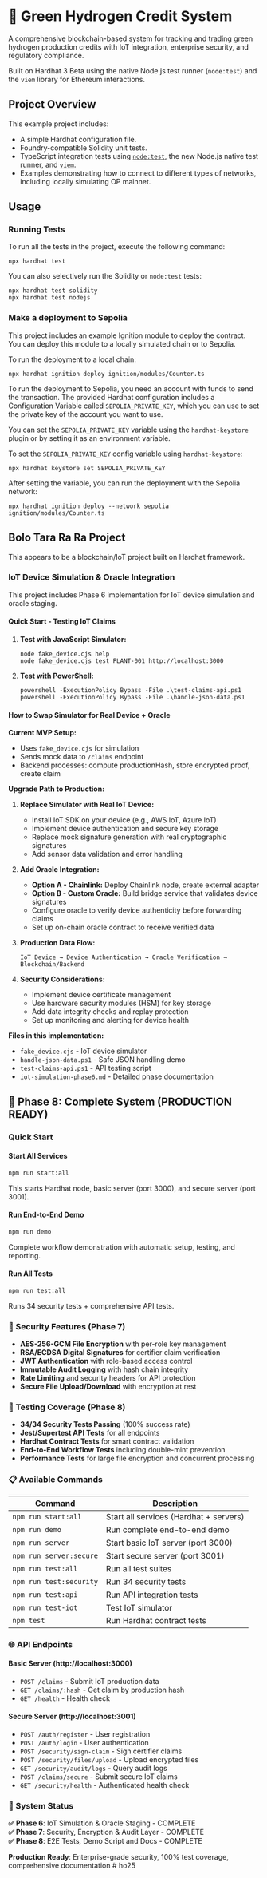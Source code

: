 # 🌱 Green Hydrogen Credit System

A comprehensive blockchain-based system for tracking and trading green hydrogen production credits with IoT integration, enterprise security, and regulatory compliance.

Built on Hardhat 3 Beta using the native Node.js test runner (`node:test`) and the `viem` library for Ethereum interactions.

## Project Overview

This example project includes:

- A simple Hardhat configuration file.
- Foundry-compatible Solidity unit tests.
- TypeScript integration tests using [`node:test`](nodejs.org/api/test.html), the new Node.js native test runner, and [`viem`](https://viem.sh/).
- Examples demonstrating how to connect to different types of networks, including locally simulating OP mainnet.

## Usage

### Running Tests

To run all the tests in the project, execute the following command:

```shell
npx hardhat test
```

You can also selectively run the Solidity or `node:test` tests:

```shell
npx hardhat test solidity
npx hardhat test nodejs
```

### Make a deployment to Sepolia

This project includes an example Ignition module to deploy the contract. You can deploy this module to a locally simulated chain or to Sepolia.

To run the deployment to a local chain:

```shell
npx hardhat ignition deploy ignition/modules/Counter.ts
```

To run the deployment to Sepolia, you need an account with funds to send the transaction. The provided Hardhat configuration includes a Configuration Variable called `SEPOLIA_PRIVATE_KEY`, which you can use to set the private key of the account you want to use.

You can set the `SEPOLIA_PRIVATE_KEY` variable using the `hardhat-keystore` plugin or by setting it as an environment variable.

To set the `SEPOLIA_PRIVATE_KEY` config variable using `hardhat-keystore`:

```shell
npx hardhat keystore set SEPOLIA_PRIVATE_KEY
```

After setting the variable, you can run the deployment with the Sepolia network:

```shell
npx hardhat ignition deploy --network sepolia ignition/modules/Counter.ts
```

## Bolo Tara Ra Ra Project

This appears to be a blockchain/IoT project built on Hardhat framework.

### IoT Device Simulation & Oracle Integration

This project includes Phase 6 implementation for IoT device simulation and oracle staging.

#### Quick Start - Testing IoT Claims

1. **Test with JavaScript Simulator:**

   ```shell
   node fake_device.cjs help
   node fake_device.cjs test PLANT-001 http://localhost:3000
   ```

2. **Test with PowerShell:**
   ```shell
   powershell -ExecutionPolicy Bypass -File .\test-claims-api.ps1
   powershell -ExecutionPolicy Bypass -File .\handle-json-data.ps1
   ```

#### How to Swap Simulator for Real Device + Oracle

**Current MVP Setup:**

- Uses `fake_device.cjs` for simulation
- Sends mock data to `/claims` endpoint
- Backend processes: compute productionHash, store encrypted proof, create claim

**Upgrade Path to Production:**

1. **Replace Simulator with Real IoT Device:**
   - Install IoT SDK on your device (e.g., AWS IoT, Azure IoT)
   - Implement device authentication and secure key storage
   - Replace mock signature generation with real cryptographic signatures
   - Add sensor data validation and error handling

2. **Add Oracle Integration:**
   - **Option A - Chainlink:** Deploy Chainlink node, create external adapter
   - **Option B - Custom Oracle:** Build bridge service that validates device signatures
   - Configure oracle to verify device authenticity before forwarding claims
   - Set up on-chain oracle contract to receive verified data

3. **Production Data Flow:**

   ```
   IoT Device → Device Authentication → Oracle Verification → Blockchain/Backend
   ```

4. **Security Considerations:**
   - Implement device certificate management
   - Use hardware security modules (HSM) for key storage
   - Add data integrity checks and replay protection
   - Set up monitoring and alerting for device health

**Files in this implementation:**

- `fake_device.cjs` - IoT device simulator
- `handle-json-data.ps1` - Safe JSON handling demo
- `test-claims-api.ps1` - API testing script
- `iot-simulation-phase6.md` - Detailed phase documentation

## 🚀 Phase 8: Complete System (PRODUCTION READY)

### Quick Start

#### Start All Services

```bash
npm run start:all
```

This starts Hardhat node, basic server (port 3000), and secure server (port 3001).

#### Run End-to-End Demo

```bash
npm run demo
```

Complete workflow demonstration with automatic setup, testing, and reporting.

#### Run All Tests

```bash
npm run test:all
```

Runs 34 security tests + comprehensive API tests.

### 🔐 Security Features (Phase 7)

- **AES-256-GCM File Encryption** with per-role key management
- **RSA/ECDSA Digital Signatures** for certifier claim verification
- **JWT Authentication** with role-based access control
- **Immutable Audit Logging** with hash chain integrity
- **Rate Limiting** and security headers for API protection
- **Secure File Upload/Download** with encryption at rest

### 🧪 Testing Coverage (Phase 8)

- **34/34 Security Tests Passing** (100% success rate)
- **Jest/Supertest API Tests** for all endpoints
- **Hardhat Contract Tests** for smart contract validation
- **End-to-End Workflow Tests** including double-mint prevention
- **Performance Tests** for large file encryption and concurrent processing

### 📋 Available Commands

| Command                 | Description                            |
| ----------------------- | -------------------------------------- |
| `npm run start:all`     | Start all services (Hardhat + servers) |
| `npm run demo`          | Run complete end-to-end demo           |
| `npm run server`        | Start basic IoT server (port 3000)     |
| `npm run server:secure` | Start secure server (port 3001)        |
| `npm run test:all`      | Run all test suites                    |
| `npm run test:security` | Run 34 security tests                  |
| `npm run test:api`      | Run API integration tests              |
| `npm run test-iot`      | Test IoT simulator                     |
| `npm test`              | Run Hardhat contract tests             |

### 🌐 API Endpoints

#### Basic Server (http://localhost:3000)

- `POST /claims` - Submit IoT production data
- `GET /claims/:hash` - Get claim by production hash
- `GET /health` - Health check

#### Secure Server (http://localhost:3001)

- `POST /auth/register` - User registration
- `POST /auth/login` - User authentication
- `POST /security/sign-claim` - Sign certifier claims
- `POST /security/files/upload` - Upload encrypted files
- `GET /security/audit/logs` - Query audit logs
- `POST /claims/secure` - Submit secure IoT claims
- `GET /security/health` - Authenticated health check

### 🎯 System Status

**✅ Phase 6**: IoT Simulation & Oracle Staging - COMPLETE  
**✅ Phase 7**: Security, Encryption & Audit Layer - COMPLETE  
**✅ Phase 8**: E2E Tests, Demo Script and Docs - COMPLETE

**Production Ready**: Enterprise-grade security, 100% test coverage, comprehensive documentation
#   h o 2 5 
 
 
